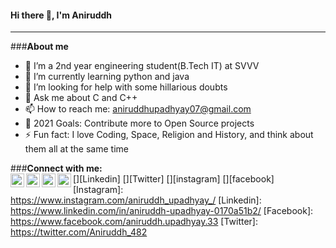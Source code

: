 #### Hi there 👋, I'm Aniruddh
<hr>

<!--
**Aniruddh-482/Aniruddh-482** is a ✨ _special_ ✨ repository because its `README.md` (this file) appears on your GitHub profile.

Here are some ideas to get you started:
-->
###**About me**
* 🔭 I’m a 2nd year engineering student(B.Tech IT) at SVVV
* 🌱 I’m currently learning python and java
* 🤔 I’m looking for help with some hillarious doubts
* 💬 Ask me about C and C++
* 📫 How to reach me: aniruddhupadhyay07@gmail.com
* 🥅 2021 Goals: Contribute more to Open Source projects
* ⚡ Fun fact: I love Coding, Space, Religion and History, and think about them all at the same time


###**Connect with me:**
<br />
[<img align="left" alt="Aniruddh Upadhyay | LinkedIn" width="22px" src="https://cdn.jsdelivr.net/npm/simple-icons@v3/icons/linkedin.svg" />][Linkedin]
[<img align="left" alt="Aniruddh Upadhyay | Facebook" width="22px" src="https://cdn.jsdelivr.net/npm/simple-icons@3.13.0/icons/twitter.svg" />][Twitter]
[<img align="left" alt="Aniruddh Upadhyay | Instagram" width="22px" src="https://cdn.jsdelivr.net/npm/simple-icons@v3/icons/instagram.svg" />][instagram]
[<img align="left" alt="Aniruddh Upadhyay | Facebook" width="22px" src="https://cdn.jsdelivr.net/npm/simple-icons@v3/icons/facebook.svg" />][facebook]
<br />
[Instagram]: https://www.instagram.com/aniruddh_upadhyay_/
[Linkedin]: https://www.linkedin.com/in/aniruddh-upadhyay-0170a51b2/
[Facebook]: https://www.facebook.com/aniruddh.upadhyay.33
[Twitter]: https://twitter.com/Aniruddh_482

